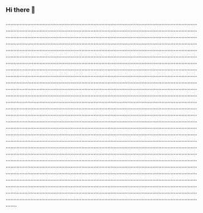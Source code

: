 ### Hi there 👋

.......................................................................................................................................................................................................................................................................................................................................................................................................................................................................................................................................................................................................................................................................................................................................................................................................................................................................................................................................................................................................................................................................................................................................................................................................................................................................................................................................................................................................................................................................................................................................................................................................................................................................................................................................................................................................................................................................................................................................................................................................................................................................................................................................................................................................................................................................................................................................................................................................................................................................................................................................................................................................................................................................................................................................................................................................................................................................................................................................................................................................................................................................................................................................................................................................................................................................................................................................................................................................................................................................................................................................................................................................................